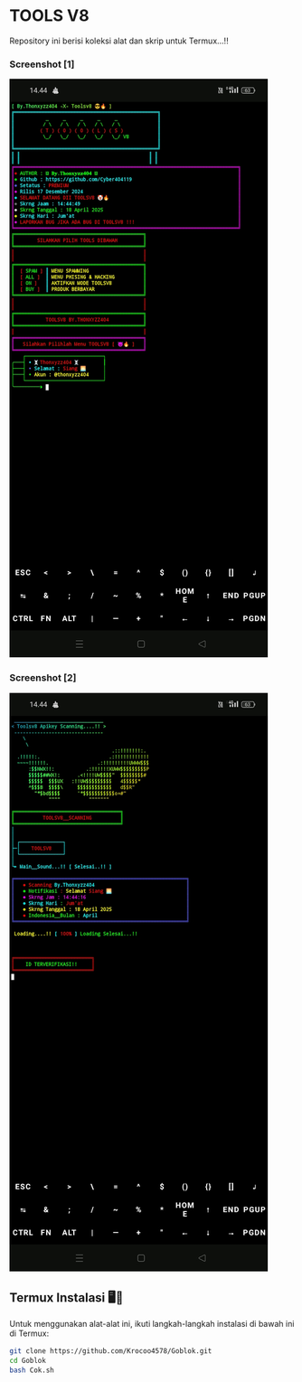 # TOOLS V8

Repository ini berisi koleksi alat dan skrip untuk Termux...!!

### Screenshot [1]

![Screenshot 1](Screenshot_2025-04-18-14-44-57-73_84d3000e3f4017145260f7618db1d683.jpg)

### Screenshot [2]

![Screenshot 2](Screenshot_2025-04-18-14-44-41-38_84d3000e3f4017145260f7618db1d683.jpg)

## Termux Instalasi 🖥️📡

Untuk menggunakan alat-alat ini, ikuti langkah-langkah instalasi di bawah ini di Termux:

```bash
git clone https://github.com/Krocoo4578/Goblok.git
cd Goblok 
bash Cok.sh
